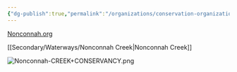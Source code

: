 ```yaml
---
{"dg-publish":true,"permalink":"/organizations/conservation-organizations/nonconnah-creek-conservancy/","created":"2025-01-02T14:22:24.567-06:00"}
---
```


[Nonconnah.org](https://www.nonconnah.org/)

[[Secondary/Waterways/Nonconnah Creek\|Nonconnah Creek]]

![Nonconnah-CREEK+CONSERVANCY.png](/img/user/Secondary/Images/Nonconnah-CREEK+CONSERVANCY.png)